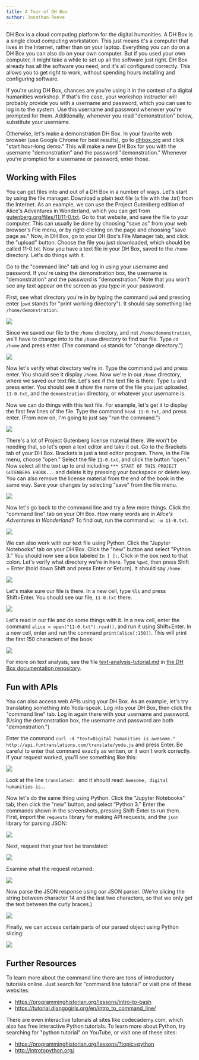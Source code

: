 ```yaml
---
title: A Tour of DH Box
author: Jonathan Reeve
---
```


DH Box is a cloud computing platform for the digital humanities. A DH Box is a single cloud computing workstation. This just means it's a computer that lives in the Internet, rather than on your laptop. Everything you can do on a DH Box you can also do on your own computer. But if you used your own computer, it might take a while to set up all the software just right. DH Box already has all the software you need, and it's all configured correctly. This allows you to get right to work, without spending hours installing and configuring software.

If you're using DH Box, chances are you're using it in the context of a digital humanities workshop. If that's the case, your workshop instructor will probably provide you with a username and password, which you can use to log in to the system. Use this username and password whenever you're prompted for them. Additionally, whenever you read "demonstration" below, substitute your username. 

Otherwise, let's make a demonstration DH Box. In your favorite web browser (use Google Chrome for best results), go to [dhbox.org](http://dhbox.org) and click "start hour-long demo." This will make a new DH Box for you with the username "demonstration" and the password "demonstration." Whenever you're prompted for a username or password, enter those.

## Working with Files

You can get files into and out of a DH Box in a number of ways. Let's start by using the file manager. Download a plain text file (a file with the .txt) from the Internet. As an example, we can use the Project Gutenberg edition of Alice's Adventures in Wonderland, which you can get from [gutenberg.org/files/11/11-0.txt](http://www.gutenberg.org/files/11/11-0.txt). Go to that website, and save the file to your computer. This can usually be done by choosing "save as" from your web browser's File menu, or by right-clicking on the page and choosing "save page as." Now, in DH Box, go to your DH Box's File Manager tab, and click the "upload" button. Choose the file you just downloaded, which should be called 11-0.txt. Now you have a text file in your DH Box, saved to the `/home` directory. Let's do things with it. 

Go to the "command line" tab and log in using your username and password. If you're using the demonstration box, the username is "demonstration" and the password is "demonstration." Note that you won't see any text appear on the screen as you type in your password. 

First, see what directory you're in by typing the command `pwd` and pressing enter (`pwd` stands for "print working directory"). It should say something like `/home/demonstration`. 

![](images/tour-pwd.png)

Since we saved our file to the `/home` directory, and not `/home/demonstration`, we'll have to change into to the `/home` directory to find our file. Type `cd /home` and press enter. (The command `cd` stands for "change directory.")

![](images/tour-cd-home.png)

Now let's verify what directory we're in. Type the command `pwd` and press enter. You should see it display `/home`. Now we're in our `/home` directory, where we saved our text file. Let's see if the text file is there. Type `ls` and press enter. You should see it show the name of the file you just uploaded, `11-0.txt`, and the `demonstration` directory, or whatever your username is. 

Now we can do things with this text file. For example, let's get it to display the first few lines of the file. Type the command `head 11-0.txt`, and press enter. (From now on, I'm going to just say "run the command.")

![](images/tour-head.png)

There's a lot of Project Gutenberg license material there. We won't be needing that, so let's open a text editor and take it out. Go to the Brackets tab of your DH Box. Brackets is just a text editor program. There, in the File menu, choose "open." Select the file `11-0.txt`, and click the button "open." Now select all the text up to and including `*** START OF THIS PROJECT GUTENBERG EBOOK...` and delete it by pressing your backspace or delete key. You can also remove the license material from the end of the book in the same way. Save your changes by selecting "save" from the file menu. 

![](images/tour-brackets.png)

Now let's go back to the command line and try a few more things. Click the "command line" tab on your DH Box. How many words are in _Alice's Adventures in Wonderland_? To find out, run the command `wc -w 11-0.txt`. 

![](images/tour-wc.png)

We can also work with our text file using Python. Click the "Jupyter Notebooks" tab on your DH Box. Click the "new" button and select "Python 3." You should now see a box labeled `In [ ]:`. Click in the box next to that colon. Let's verify what directory we're in here. Type `%pwd`, then press Shift + Enter (hold down Shift and press Enter or Return). It should say `/home`. 

![](images/tour-python-pwd.png)

Let's make sure our file is there. In a new cell, type `%ls` and press Shift+Enter. You should see our file, `11-0.txt` there.

![](images/tour-python-ls.png) 

Let's read in our file and do some things with it. In a new cell, enter the command `alice = open("11-0.txt").read()`, and run it using Shift+Enter. In a new cell, enter and run the command `print(alice[:150])`. This will print the first 150 characters of the book: 

![](images/tour-python-alice.png)

For more on text analysis, see the file [text-analysis-tutorial.md](https://github.com/DH-Box/docs/blob/master/text-analysis-tutorial.md) in [the DH Box documentation repository](https://github.com/DH-Box/docs). 

## Fun with APIs

You can also access web APIs using your DH Box. As an example, let's try translating something into Yoda-speak. Log into your DH Box, then click the "command line" tab. Log in again there with your username and password. (Using the demonstration box, the username and password are both "demonstration.") 

Enter the command `curl -d "text=Digital humanities is awesome." http://api.funtranslations.com/translate/yoda.js` and press Enter. Be careful to enter that command exactly as written, or it won't work correctly. If your request worked, you'll see something like this: 

![](images/tour-yoda.png)

Look at the line `translated: ` and it should read: `Awesome, digital humanities is.`. 

Now let's do the same thing using Python. Click the "Jupyter Notebooks" tab, then click the "new" button, and select "Python 3." Enter the commands shown in the screenshots, pressing Shift-Enter to run them. First, import the `requests` library for making API requests, and the `json` library for parsing JSON: 

![](images/tour-py-1.png)

Next, request that your text be translated: 

![](images/tour-py-2.png)

Examine what the request returned: 

![](images/tour-py-3.png)

Now parse the JSON response using our JSON parser. (We're slicing the string between character 14 and the last two characters, so that we only get the text between the curly braces.)

![](images/tour-py-4.png)

Finally, we can access certain parts of our parsed object using Python slicing: 

![](images/tour-py-5.png)

## Further Resources

To learn more about the command line there are tons of introductory tutorials online. Just search for "command line tutorial" or visit one of these websites:

 - https://programminghistorian.org/lessons/intro-to-bash
 - https://tutorial.djangogirls.org/en/intro_to_command_line/

There are even interactive tutorials at sites like codecademy.com, which also has free interactive Python tutorials. To learn more about Python, try searching for "python tutorial" on YouTube, or visit one of these sites: 

 - https://programminghistorian.org/lessons/?topic=python
 - http://introtopython.org/
